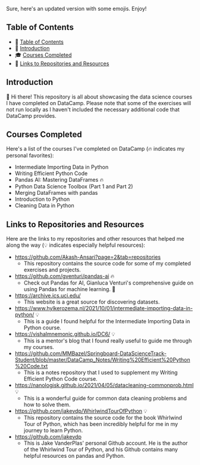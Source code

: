 Sure, here's an updated version with some emojis. Enjoy! 

## Table of Contents
- 📜 [Table of Contents](#table-of-contents)
- 📝 [Introduction](#introduction)
- 🎓 [Courses Completed](#courses-completed)
- 🔗 [Links to Repositories and Resources](#links-to-repositories-and-resources)

## Introduction
👋 Hi there! This repository is all about showcasing the data science courses I have completed on DataCamp. Please note that some of the exercises will not run locally as I haven't included the necessary additional code that DataCamp provides. 

## Courses Completed
Here's a list of the courses I've completed on DataCamp (🔥 indicates my personal favorites):
- Intermediate Importing Data in Python
- Writing Efficient Python Code
- Pandas AI: Mastering DataFrames 🔥
- Python Data Science Toolbox (Part 1 and Part 2)
- Merging DataFrames with pandas
- Introduction to Python
- Cleaning Data in Python 

## Links to Repositories and Resources
Here are the links to my repositories and other resources that helped me along the way (💡 indicates especially helpful resources):

- https://github.com/Akash-Ansari?page=2&tab=repositories
    - This repository contains the source code for some of my completed exercises and projects.
- https://github.com/gventuri/pandas-ai 🔥
    - Check out Pandas for AI, Gianluca Venturi's comprehensive guide on using Pandas for machine learning. :robot:
- https://archive.ics.uci.edu/
    - This website is a great source for discovering datasets. 
- https://www.hylkerozema.nl/2021/10/01/intermediate-importing-data-in-python/ 💡
    - This is a guide I found helpful for the Intermediate Importing Data in Python course.
- https://vishalmnemonic.github.io/DC6/ 💡
    - This is a mentor's blog that I found really useful to guide me through my courses.
- https://github.com/MMBazel/Springboard-DataScienceTrack-Student/blob/master/DataCamp_Notes/Writing%20Efficient%20Python%20Code.txt
    - This is a notes repository that I used to supplement my Writing Efficient Python Code course.
- https://nanologisk.github.io/2021/04/05/datacleaning-commonprob.html 💡
    - This is a wonderful guide for common data cleaning problems and how to solve them.
- https://github.com/jakevdp/WhirlwindTourOfPython 💡
    - This repository contains the source code for the book Whirlwind Tour of Python, which has been incredibly helpful for me in my journey to learn Python.
- https://github.com/jakevdp
    - This is Jake VanderPlas' personal Github account. He is the author of the Whirlwind Tour of Python, and his Github contains many helpful resources on pandas and Python.